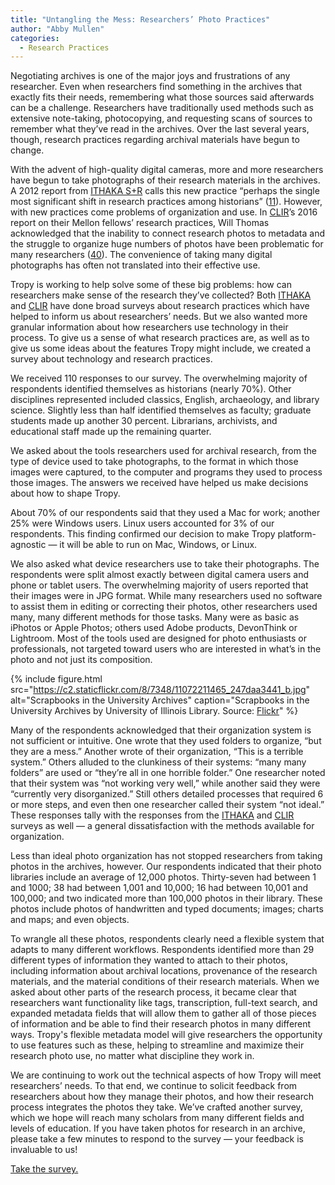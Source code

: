 ```yaml
---
title: "Untangling the Mess: Researchers’ Photo Practices"
author: "Abby Mullen"
categories:
  - Research Practices
---
```


Negotiating archives is one of the major joys and frustrations of any researcher. Even when researchers find something in the archives that exactly fits their needs, remembering what those sources said afterwards can be a challenge. Researchers have traditionally used methods such as extensive note-taking, photocopying, and requesting scans of sources to remember what they’ve read in the archives. Over the last several years, though, research practices regarding archival materials have begun to change.


With the advent of high-quality digital cameras, more and more researchers have begun to take photographs of their research materials in the archives. A 2012 report from [ITHAKA S+R](http://www.sr.ithaka.org/) calls this new practice “perhaps the single most significant shift in research practices among historians” ([11](http://www.sr.ithaka.org/wp-content/uploads/2015/08/supporting-the-changing-research-practices-of-historians.pdf)). However, with new practices come problems of organization and use. In [CLIR](https://www.clir.org/)’s 2016 report on their Mellon fellows’ research practices, Will Thomas acknowledged that the inability to connect research photos to metadata and the struggle to organize huge numbers of photos have been problematic for many researchers ([40](https://www.clir.org/pubs/reports/pub170/pub170)). The convenience of taking many digital photographs has often not translated into their effective use.


Tropy is working to help solve some of these big problems: how can researchers make sense of the research they’ve collected? Both [ITHAKA](http://www.sr.ithaka.org/) and [CLIR](https://www.clir.org/) have done broad surveys about research practices which have helped to inform us about researchers’ needs. But we also wanted more granular information about how researchers use technology in their process. To give us a sense of what research practices are, as well as to give us some ideas about the features Tropy might include, we created a survey about technology and research practices.


We received 110 responses to our survey. The overwhelming majority of respondents identified themselves as historians (nearly 70%). Other disciplines represented included classics, English, archaeology, and library science. Slightly less than half identified themselves as faculty; graduate students made up another 30 percent. Librarians, archivists, and educational staff made up the remaining quarter.


We asked about the tools researchers used for archival research, from the type of device used to take photographs, to the format in which those images were captured, to the computer and programs they used to process those images. The answers we received have helped us make decisions about how to shape Tropy.


About 70% of our respondents said that they used a Mac for work; another 25% were Windows users. Linux users accounted for 3% of our respondents. This finding confirmed our decision to make Tropy platform-agnostic — it will be able to run on Mac, Windows, or Linux.


We also asked what device researchers use to take their photographs. The respondents were split almost exactly between digital camera users and phone or tablet users. The overwhelming majority of users reported that their images were in JPG format. While many researchers used no software to assist them in editing or correcting their photos, other researchers used many, many different methods for those tasks. Many were as basic as iPhotos or Apple Photos; others used Adobe products, DevonThink or Lightroom.  Most of the tools used are designed for photo enthusiasts or professionals, not targeted toward users who are interested in what’s in the photo and not just its composition.

{% include figure.html src="https://c2.staticflickr.com/8/7348/11072211465_247daa3441_b.jpg" alt="Scrapbooks in the University Archives" caption="Scrapbooks in the University Archives by University of Illinois Library. Source: <a href='https://www.flickr.com/photos/illinoislibrary/11072211465'>Flickr</a>" %}

Many of the respondents acknowledged that their organization system is not sufficient or intuitive. One wrote that they used folders to organize, “but they are a mess.” Another wrote of their organization, “This is a terrible system.” Others alluded to the clunkiness of their systems: “many many folders” are used or “they’re all in one horrible folder.” One researcher noted that their system was “not working very well,” while another said they were “currently very disorganized.” Still others detailed processes that required 6 or more steps, and even then one researcher called their system “not ideal.” These responses tally with the responses from the [ITHAKA](http://www.sr.ithaka.org/) and [CLIR](https://www.clir.org/) surveys as well — a general dissatisfaction with the methods available for organization.


Less than ideal photo organization has not stopped researchers from taking photos in the archives, however. Our respondents indicated that their photo libraries include an average of 12,000 photos. Thirty-seven had between 1 and 1000; 38 had between 1,001 and 10,000; 16 had between 10,001 and 100,000; and two indicated more than 100,000 photos in their library. These photos include photos of handwritten and typed documents; images; charts and maps; and even objects.


To wrangle all these photos, respondents clearly need a flexible system that adapts to many different workflows. Respondents identified more than 29 different types of information they wanted to attach to their photos, including information about archival locations, provenance of the research materials, and the material conditions of their research materials. When we asked about other parts of the research process, it became clear that researchers want functionality like tags, transcription, full-text search, and expanded metadata fields that will allow them to gather all of those pieces of information and be able to find their research photos in many different ways. Tropy's flexible metadata model will give researchers the opportunity to use features such as these, helping to streamline and maximize their research photo use, no matter what discipline they work in.


We are continuing to work out the technical aspects of how Tropy will meet researchers’ needs. To that end, we continue to solicit feedback from researchers about how they manage their photos, and how their research process integrates the photos they take. We’ve crafted another survey, which we hope will reach many scholars from many different fields and levels of education. If you have taken photos for research in an archive, please take a few minutes to respond to the survey — your feedback is invaluable to us!

[Take the survey.](https://docs.google.com/forms/d/e/1FAIpQLSejwocwfZFhdsZLjrRMIprnPjD33jTeea6y9U2spXX8buza4A/viewform)






